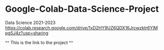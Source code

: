 # Google-Colab-Data-Science-Project
Data Science 2021-2023
https://colab.research.google.com/drive/1xD2HY9UZ6QDX16Jrcwzktr6YlMpg5J4z?usp=sharing

^^ This is the link to the project ^^
